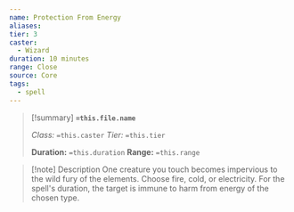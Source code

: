 ```yaml
---
name: Protection From Energy
aliases: 
tier: 3
caster:
  - Wizard
duration: 10 minutes
range: Close
source: Core
tags:
  - spell
---
```


> [!summary] **`=this.file.name`**
> 
> *Class:* `=this.caster`
> *Tier:* `=this.tier`
> 
> **Duration:** `=this.duration`
> **Range:** `=this.range`

>[!note] Description
> One creature you touch becomes impervious to the wild fury of the elements. Choose fire, cold, or electricity. For the spell's duration, the target is immune to harm from energy of the chosen type.
